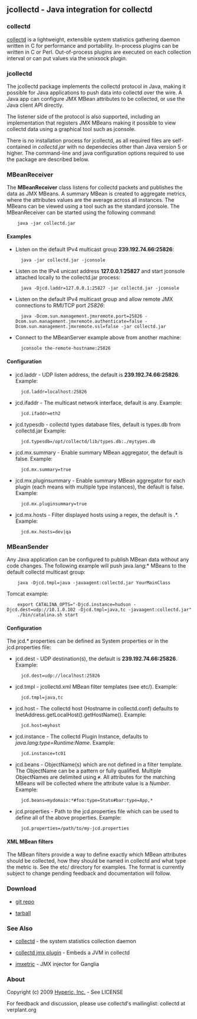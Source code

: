 ## jcollectd - Java integration for collectd

### collectd

[collectd](http://collectd.org) is a lightweight, extensible system statistics gathering
daemon written in C for performance and portability.  In-process
plugins can be written in C or Perl.  Out-of-process plugins are
executed on each collection interval or can put values via the
unixsock plugin.

### jcollectd

The jcollectd package implements the collectd protocol in Java, making
it possible for Java applications to push data into collectd over the
wire.  A Java app can configure JMX MBean attributes to be collected,
or use the Java client API directly. 

The listener side of the protocol is also supported, including an
implementation that registers JMX MBeans making it possible to view
collectd data using a graphical tool such as jconsole.

There is no installation process for jcollectd, as all required files
are self-contained in *collectd.jar* with no dependecies other than
Java version 5 or higher.  The command-line and java configuration
options required to use the package are described below.
    
### MBeanReceiver

The **MBeanReceiver** class listens for collectd packets and publishes the
data as JMX MBeans.  A summary MBean is created to aggregate metrics, where
the attributes values are the average across all instances.
The MBeans can be viewed using a tool such as the standard jconsole.
The MBeanReceiver can be started using the following command:

        java -jar collectd.jar

#### Examples

* Listen on the default IPv4 multicast group **239.192.74.66:25826**:

        java -jar collectd.jar -jconsole

* Listen on the IPv4 unicast address **127.0.0.1:25827** and start
  jconsole attached locally to the collectd.jar process:

        java -Djcd.laddr=127.0.0.1:25827 -jar collectd.jar -jconsole

* Listen on the default IPv4 multicast group and allow remote JMX
  connections to RMI/TCP port *25826*:

        java -Dcom.sun.management.jmxremote.port=25826 -Dcom.sun.management.jmxremote.authenticate=false -Dcom.sun.management.jmxremote.ssl=false -jar collectd.jar

* Connect to the MBeanServer example above from another machine:

        jconsole the-remote-hostname:25826

#### Configuration

* jcd.laddr - UDP listen address, the default is **239.192.74.66:25826**.
  Example:

        jcd.laddr=localhost:25826

* jcd.ifaddr - The multicast network interface, default is any.
  Example:

        jcd.ifaddr=eth2

* jcd.typesdb - collectd types database files, default is types.db from collectd.jar
  Example:

        jcd.typesdb=/opt/collectd/lib/types.db:./mytypes.db

* jcd.mx.summary - Enable summary MBean aggregator, the default is false.
  Example:

        jcd.mx.summary=true

* jcd.mx.pluginsummary - Enable summary MBean aggregator for each plugin (each means with multiple type instances), the default is false.
  Example:

        jcd.mx.pluginsummary=true

* jcd.mx.hosts - Filter displayed hosts using a regex, the default is .*.
  Example:

        jcd.mx.hosts=dev|qa

### MBeanSender

Any Java application can be configured to publish MBean data without
any code changes.  The following example will push java.lang:* MBeans
to the default collectd multicast group:

        java -Djcd.tmpl=java -javaagent:collectd.jar YourMainClass

Tomcat example:

        export CATALINA_OPTS="-Djcd.instance=hudson -Djcd.dest=udp://10.1.0.102 -Djcd.tmpl=java,tc -javaagent:collectd.jar"
        ./bin/catalina.sh start

#### Configuration

The jcd.* properties can be defined as System properties or in the
jcd.properties file:

* jcd.dest - UDP destination(s), the default is
  **239.192.74.66:25826**.  Example:

        jcd.dest=udp://localhost:25826

* jcd.tmpl - jcollectd.xml MBean filter templates (see etc/).  Example:

        jcd.tmpl=java,tc

* jcd.host - The collectd host (Hostname in collectd.conf) defaults to InetAddress.getLocalHost().getHostName().  Example:

        jcd.host=myhost

* jcd.instance - The collectd Plugin Instance, defaults to
  *java.lang:type=Runtime:Name*.  Example:

        jcd.instance=tc01

* jcd.beans - ObjectName(s) which are not defined in a filter
  template.  The ObjectName can be a pattern or fully qualified.
  Multiple ObjectNames are delimited using `#`.  All attributes
  for the matching MBeans will be collected where the attribute value
  is a *Number*.  Example:
  
        jcd.beans=mydomain:*#foo:type=Stats#bar:type=App,*

* jcd.properties - Path to the jcd.properties file which can be used
  to define all of the above properties.  Example:

        jcd.properties=/path/to/my-jcd.properties

#### XML MBean filters

The MBean filters provide a way to define exactly which MBean
attributes should be collected, how they should be named in collectd
and what type the metric is.  See the etc/ directory for examples.
The format is currently subject to change pending feedback and
documentation will follow.

### Download

* [git repo](http://github.com/hyperic/jcollectd)

* [tarball](http://support.hyperic.com/download/attachments/60621258/jcollectd-0.1.0.tar.gz)

### See Also

* [collectd](http://collectd.org) - the system statistics collection daemon

* [collectd jmx plugin](http://marc.info/?l=collectd&w=2&r=1&s=jmx&q=b) - Embeds a JVM in collectd

* [jmxetric](http://code.google.com/p/jmxetric/) - JMX injector for Ganglia

### About

Copyright (c) 2009 [Hyperic, Inc.](http://www.hyperic.com/) - See LICENSE

For feedback and discussion, please use collectd's mailinglist: collectd at verplant.org
